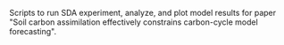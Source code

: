 Scripts to run SDA experiment, analyze, and plot model results for paper "Soil carbon assimilation effectively constrains carbon-cycle model forecasting".
